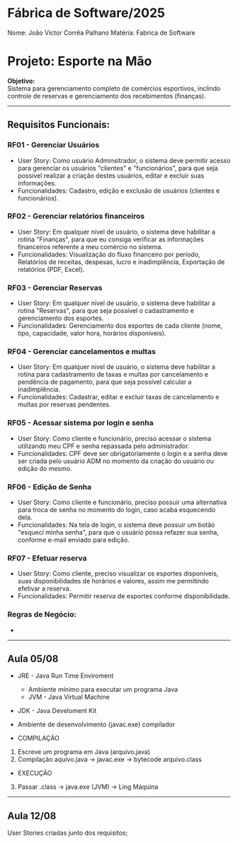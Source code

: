 # Fábrica de Software/2025
Nome: João Victor Corrêa Palhano
Matéria: Fabrica de Software 

# Projeto: Esporte na Mão

**Objetivo:**  
Sistema para gerenciamento completo de comércios esportivos, inclindo controle de reservas e gerenciamento dos recebimentos (finanças).

---

## Requisitos Funcionais:

### RF01 - Gerenciar Usuários
- User Story: Como usuário Adminsitrador, o sistema deve permitir acesso para gerenciar os usuários "clientes" e "funcionários", para que seja possível realizar a criação destes usuários, editar e excluir suas informações.
- Funcionalidades: Cadastro, edição e exclusão de usuários (clientes e funcionários).

### RF02 - Gerenciar relatórios financeiros
- User Story: Em qualquer nível de usuário, o sistema deve habilitar a rotina "Finanças", para que eu consiga verificar as informações financeiros referente a meu comércio no sistema. 
- Funcionalidades: Visualização do fluxo financeiro por período, Relatórios de receitas, despesas, lucro e inadimplência, Exportação de relatórios (PDF, Excel).

### RF03 - Gerenciar Reservas
- User Story: Em qualquer nível de usuário, o sistema deve habilitar a rotina "Reservas", para que seja possível o cadastramento e gerenciamento dos esportes.
- Funcionalidades: Gerenciamento dos esportes de cada cliente (nome, tipo, capacidade, valor hora, horários disponíveis).

### RF04 - Gerenciar cancelamentos e multas
- User Story: Em qualquer nível de usuário, o sistema deve habilitar a rotina para cadastramento de taxas e multas por cancelamento e pendência de pagamento, para que seja possível calcular a inadimplência.
- Funcionalidades: Cadastrar, editar e excluir taxas de cancelamento e multas por reservas pendentes.

### RF05 - Acessar sistema por login e senha
- User Story: Como cliente e funcionário, preciso acessar o sistema utilizando meu CPF e senha repassada pelo administrador.
- Funcionalidades: CPF deve ser obrigatoriamente o login e a senha deve ser criada pelo usuário ADM no momento da criação do usuário ou edição do mesmo.

### RF06 - Edição de Senha
- User Story: Como cliente e funcionário, preciso possuir uma alternativa para troca de senha no momento do login, caso acaba esquecendo dela.
- Funcionalidades: Na tela de login, o sistema deve possuir um botão "esqueci minha senha", para que o usuário possa refazer sua senha, conforme e-mail enviado para edição.

### RF07 - Efetuar reserva
- User Story: Como cliente, preciso visualizar os esportes disponíveis, suas disponibilidades de horários e valores, assim me permitindo efetivar a reserva.
- Funcionalidades: Permitir reserva de esportes conforme disponibilidade.

### Regras de Negócio:
- 

---

## Aula 05/08

- JRE - Java Run Time Enviroment
    - Ambiente mínimo para executar um programa Java
    - JVM - Java Virtual Machine
- JDK - Java Develoment Kit
 - Ambiente de desenvolvimento (javac.exe) compilador

 - COMPILAÇÃO
  1) Escreve um programa em Java (arquivo.java)
  2) Compilação aquivo.java -> javac.exe -> bytecode
  arquivo.class
 - EXECUÇÃO
 3) Passar .class -> java.exe (JVM) -> Ling Máquina

---
## Aula 12/08

User Stories criadas junto dos requisitos;

